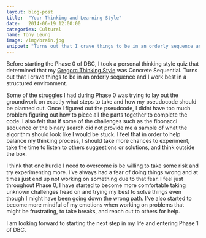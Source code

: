 ```yaml
---
layout: blog-post
title:  "Your Thinking and Learning Style"
date:   2014-06-19 12:00:00
categories: Cultural
name: Tony Leung
image: /img/brain.jpg 
snippet: "Turns out that I crave things to be in an orderly sequence and I work best in a structured environment."
---
```

Before starting the Phase 0 of DBC, I took a personal thinking style quiz that determined that my [Gregorc Thinking Style](http://web.cortland.edu/andersmd/learning/gregorc.htm) was Concrete Sequential.  Turns out that I crave things to be in an orderly sequence and I work best in a structured environment.   

Some of the struggles I had during Phase 0 was trying to lay out the groundwork on exactly what steps to take and how my pseudocode should be planned out.   Once I figured out the pseudcode, I didnt have too much problem figuring out how to piece all the parts together to complete the code.   I also felt that if some of the challenges such as the fibonacci sequence or the binary search did not provide me a sample of what the algorithm should look like I would be stuck.   I feel that in order to help balance my thinking process, I should take more chances to experiment, take the time to listen to others suggestions or solutions, and think outside the box.     

I think that one hurdle I need to overcome is be willing to take some risk and try experimenting more.    I've always had a fear of doing things wrong and at times just end up not working on something due to that fear.   I feel just throughout Phase 0, I have started to become more comfortable taking unknown challenges head on and trying my best to solve things even though I might have been going down the wrong path.   I've also started to become more mindful of my emotions when working on problems that might be frustrating, to take breaks, and reach out to others for help.   

I am looking forward to starting the next step in my life and entering Phase 1 of DBC.  

